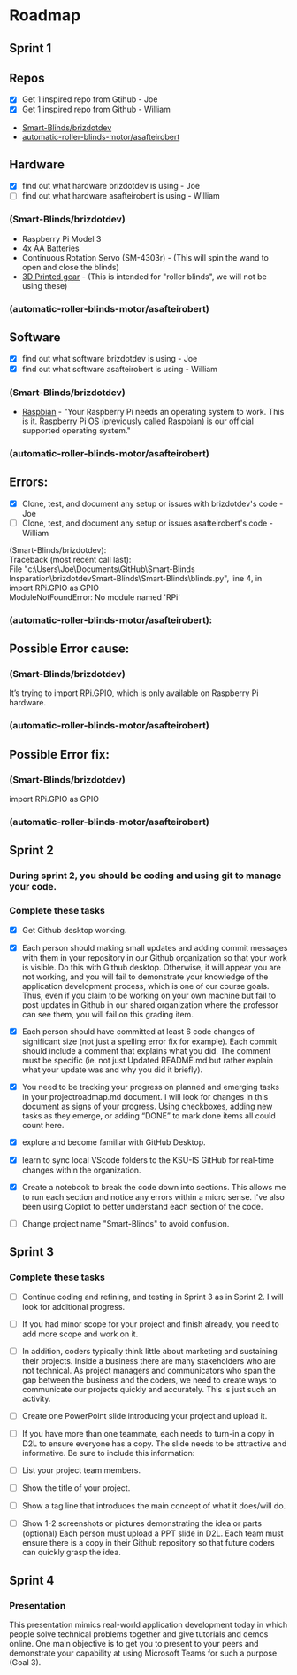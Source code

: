 # Roadmap

## Sprint 1

## Repos
- [x] Get 1 inspired repo from Gtihub - Joe  
- [x] Get 1 inspired repo from Github - William

- [Smart-Blinds/brizdotdev](https://github.com/brizdotdev/Smart-Blinds)  
- [automatic-roller-blinds-motor/asafteirobert](https://github.com/asafteirobert/automatic-roller-blinds-motor)

## Hardware
- [x] find out what hardware brizdotdev is using - Joe
- [ ] find out what hardware asafteirobert is using - William  
### (Smart-Blinds/brizdotdev)
- Raspberry Pi Model 3
- 4x AA Batteries
- Continuous Rotation Servo (SM-4303r) - (This will spin the wand to open and close the blinds)
- [3D Printed gear](http://www.thingiverse.com/thing:867) - (This is intended for "roller blinds", we will not be using these)

### (automatic-roller-blinds-motor/asafteirobert)

## Software  
- [x] find out what software brizdotdev is using - Joe
- [x] find out what software asafteirobert is using - William

### (Smart-Blinds/brizdotdev)
- [Raspbian](https://www.raspberrypi.org/downloads/raspbian/) - "Your Raspberry Pi needs an operating system to work. This is it. Raspberry Pi OS (previously called Raspbian) is our official supported operating system."


### (automatic-roller-blinds-motor/asafteirobert)

## Errors: 
- [x] Clone, test, and document any setup or issues with brizdotdev's code - Joe
- [ ] Clone, test, and document any setup or issues asafteirobert's code - William

(Smart-Blinds/brizdotdev):  
Traceback (most recent call last):  
  File "c:\Users\Joe\Documents\GitHub\Smart-Blinds Insparation\brizdotdevSmart-Blinds\Smart-Blinds\blinds.py", line 4, in <module>  
    import RPi.GPIO as GPIO  
ModuleNotFoundError: No module named 'RPi'

### (automatic-roller-blinds-motor/asafteirobert):

## Possible Error cause:  
### (Smart-Blinds/brizdotdev) 
It’s trying to import RPi.GPIO, which is only available on Raspberry Pi hardware.

### (automatic-roller-blinds-motor/asafteirobert)

## Possible Error fix:  
### (Smart-Blinds/brizdotdev)
import RPi.GPIO as GPIO

### (automatic-roller-blinds-motor/asafteirobert)


## Sprint 2

### During sprint 2, you should be coding and using git to manage your code. 
### Complete these tasks

- [X] Get Github desktop working.
      
- [X] Each person should making small updates and adding commit messages with them in your repository in our Github organization so that your work is visible. Do this with Github desktop. Otherwise, it will appear you are not working, and you will fail to demonstrate your knowledge of the application development process, which is one of our course goals. Thus, even if you claim to be working on your own machine but fail to post updates in Github in our shared organization where the professor can see them, you will fail on this grading item.
      
- [X] Each person should have committed at least 6 code changes of significant size (not just a spelling error fix for example). Each commit should include a comment that explains what you did. The comment must be specific (ie. not just Updated README.md but rather explain what your update was and why you did it briefly).
      
- [X] You need to be tracking your progress on planned and emerging tasks in your projectroadmap.md document. I will look for changes in this document as signs of your progress. Using checkboxes, adding new tasks as they emerge, or adding “DONE” to mark done items all could count here.

- [X] explore and become familiar with GitHub Desktop.

- [X] learn to sync local VScode folders to the KSU-IS GitHub for real-time changes within the organization.

- [X] Create a notebook to break the code down into sections. This allows me to run each section and notice any errors within a micro sense. I've also been using Copilot to better understand each section of the code.

- [ ] Change project name "Smart-Blinds" to avoid confusion.
 
## Sprint 3

### Complete these tasks
      
- [ ] Continue coding and refining, and testing in Sprint 3 as in Sprint 2. I will look for additional progress.
- [ ] If you had minor scope for your project and finish already, you need to add more scope and work on it.
- [ ] In addition, coders typically think little about marketing and sustaining their projects. Inside a business there are many stakeholders who are not technical. As project managers and communicators who span the gap between the business and the coders, we need to create ways to communicate our projects quickly and accurately. This is just such an activity. 

- [ ] Create one PowerPoint slide introducing your project and upload it.
- [ ] If you have more than one teammate, each needs to turn-in a copy in D2L to ensure everyone has a copy. The slide needs to be attractive and informative. Be sure to include this information:
- [ ] List your project team members.
- [ ] Show the title of your project.
- [ ] Show a tag line that introduces the main concept of what it does/will do.
- [ ] Show 1-2 screenshots or pictures demonstrating the idea or parts (optional) Each person must upload a PPT slide in D2L. Each team must ensure there is a copy in their Github repository so that future coders can quickly grasp the idea.

## Sprint 4

### Presentation

This presentation mimics real-world application development today in which people solve technical problems together and give tutorials and demos online. One main objective is to get you to present to your peers and demonstrate your capability at using Microsoft Teams for such a purpose (Goal 3).
